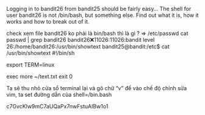 Logging in to bandit26 from bandit25 should be fairly easy… The shell for user bandit26 is not /bin/bash, but something else. Find out what it is, how it works and how to break out of it.

check xem file bandit26 ko phải là bin/bash thì là gì ? 
=> /etc/passwd 
 cat passwd | grep bandit26
bandit26:x:11026:11026:bandit level 26:/home/bandit26:/usr/bin/showtext
bandit25@bandit:/etc$ cat /usr/bin/showtext
#!/bin/sh

export TERM=linux

exec more ~/text.txt
exit 0


Ta sẽ thu nhỏ cửa sổ terminal lại và gõ chữ “v” để vào chế độ chỉnh sửa vim, ta set 
đường dẫn của shell=/bin.bash

c7GvcKlw9mC7aUQaPx7nwFstuAIBw1o1